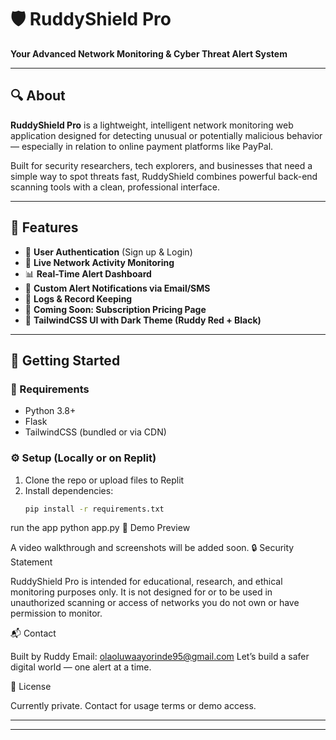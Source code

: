 # 🛡️ RuddyShield Pro  
**Your Advanced Network Monitoring & Cyber Threat Alert System**

---

## 🔍 About

**RuddyShield Pro** is a lightweight, intelligent network monitoring web application designed for detecting unusual or potentially malicious behavior — especially in relation to online payment platforms like PayPal.  

Built for security researchers, tech explorers, and businesses that need a simple way to spot threats fast, RuddyShield combines powerful back-end scanning tools with a clean, professional interface.

---

## 🎯 Features

- 🔐 **User Authentication** (Sign up & Login)
- 📡 **Live Network Activity Monitoring**
- 📊 **Real-Time Alert Dashboard**
- 💬 **Custom Alert Notifications via Email/SMS**
- 💾 **Logs & Record Keeping**
- 💸 **Coming Soon: Subscription Pricing Page**
- 🎨 **TailwindCSS UI with Dark Theme (Ruddy Red + Black)**

---

## 🚀 Getting Started

### 🧰 Requirements
- Python 3.8+
- Flask
- TailwindCSS (bundled or via CDN)

### ⚙️ Setup (Locally or on Replit)
1. Clone the repo or upload files to Replit
2. Install dependencies:  
   ```bash
   pip install -r requirements.txt
run the app
python app.py
🧪 Demo Preview

A video walkthrough and screenshots will be added soon.
🔒 Security Statement

RuddyShield Pro is intended for educational, research, and ethical monitoring purposes only. It is not designed for or to be used in unauthorized scanning or access of networks you do not own or have permission to monitor.

📬 Contact

Built by Ruddy
Email: olaoluwaayorinde95@gmail.com
Let’s build a safer digital world — one alert at a time.

📌 License

Currently private. Contact for usage terms or demo access.

---




---

